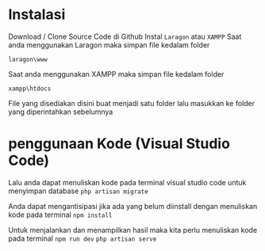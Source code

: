 # Instalasi
Download / Clone Source Code di Github
Instal `Laragon` atau `XAMPP`
Saat anda menggunakan Laragon maka simpan file kedalam folder
```
laragon\www
```

Saat anda menggunakan XAMPP maka simpan file kedalam folder
```
xampp\htdocs
```

File yang disediakan disini buat menjadi satu folder lalu masukkan ke folder yang diperintahkan sebelumnya
# penggunaan Kode (Visual Studio Code)
Lalu anda dapat menuliskan kode pada terminal visual studio code untuk menyimpan database
`php artisan migrate`

Anda dapat mengantisipasi jika ada yang belum diinstall dengan menuliskan kode pada terminal
`npm install`

Untuk menjalankan dan menampilkan hasil maka kita perlu menuliskan kode pada terminal
`npm run dev`
`php artisan serve`
